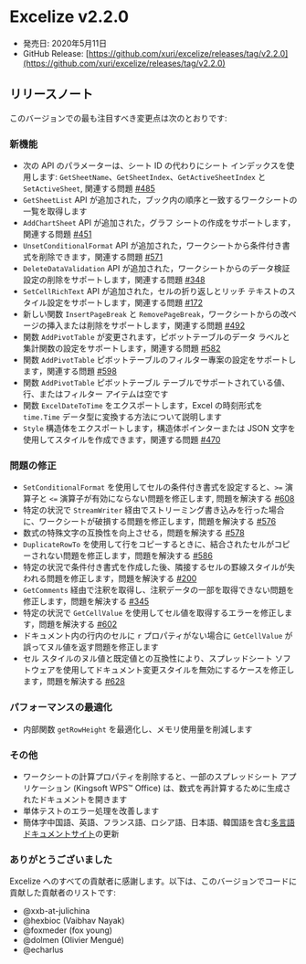 # Excelize v2.2.0

* 発売日: 2020年5月11日
* GitHub Release: [https://github.com/xuri/excelize/releases/tag/v2.2.0](https://github.com/xuri/excelize/releases/tag/v2.2.0)

## リリースノート

このバージョンでの最も注目すべき変更点は次のとおりです:

### 新機能

* 次の API のパラメーターは、シート ID の代わりにシート インデックスを使用します: `GetSheetName`、`GetSheetIndex`、`GetActiveSheetIndex` と `SetActiveSheet`, 関連する問題 [#485](https://github.com/xuri/excelize/issues/485)
* `GetSheetList` API が追加された，ブック内の順序と一致するワークシートの一覧を取得します
* `AddChartSheet` API が追加された，グラフ シートの作成をサポートします，関連する問題 [#451](https://github.com/xuri/excelize/issues/451)
* `UnsetConditionalFormat` API が追加された，ワークシートから条件付き書式を削除できます，関連する問題 [#571](https://github.com/xuri/excelize/issues/571)
* `DeleteDataValidation` API が追加された，ワークシートからのデータ検証設定の削除をサポートします，関連する問題 [#348](https://github.com/xuri/excelize/issues/348)
* `SetCellRichText` API が追加された，セルの折り返しとリッチ テキストのスタイル設定をサポートします，関連する問題 [#172](https://github.com/xuri/excelize/issues/172)
* 新しい関数 `InsertPageBreak` と `RemovePageBreak`，ワークシートからの改ページの挿入または削除をサポートします，関連する問題 [#492](https://github.com/xuri/excelize/issues/492)
* 関数 `AddPivotTable` が変更されます，ピボットテーブルのデータ ラベルと集計関数の設定をサポートします，関連する問題 [#582](https://github.com/xuri/excelize/issues/582)
* 関数 `AddPivotTable` ピボットテーブルのフィルター專案の設定をサポートします，関連する問題 [#598](https://github.com/xuri/excelize/issues/598)
* 関数 `AddPivotTable` ピボットテーブル テーブルでサポートされている値、行、またはフィルター アイテムは空です
* 関数 `ExcelDateToTime` をエクスポートします，Excel の時刻形式を `time.Time` データ型に変換する方法について説明します
* `Style` 構造体をエクスポートします，構造体ポインターまたは JSON 文字を使用してスタイルを作成できます，関連する問題 [#470](https://github.com/xuri/excelize/issues/470)

### 問題の修正

* `SetConditionalFormat` を使用してセルの条件付き書式を設定すると、`>=` 演算子と `<=` 演算子が有効にならない問題を修正します, 問題を解決する [#608](https://github.com/xuri/excelize/issues/608)
* 特定の状況で `StreamWriter` 経由でストリーミング書き込みを行った場合に、ワークシートが破損する問題を修正します，問題を解決する [#576](https://github.com/xuri/excelize/issues/576)
* 数式の特殊文字の互換性を向上させる，問題を解決する [#578](https://github.com/xuri/excelize/issues/578)
* `DuplicateRowTo` を使用して行をコピーするときに、結合されたセルがコピーされない問題を修正します，問題を解決する [#586](https://github.com/xuri/excelize/issues/586)
* 特定の状況で条件付き書式を作成した後、隣接するセルの罫線スタイルが失われる問題を修正します，問題を解決する [#200](https://github.com/xuri/excelize/issues/200)
* `GetComments` 経由で注釈を取得し、注釈データの一部を取得できない問題を修正します，問題を解決する [#345](https://github.com/xuri/excelize/issues/345)
* 特定の状況で `GetCellValue` を使用してセル値を取得するエラーを修正します，問題を解決する [#602](https://github.com/xuri/excelize/issues/602)
* ドキュメント内の行内のセルに `r` プロパティがない場合に `GetCellValue` が誤ってヌル値を返す問題を修正します
* セル スタイルのヌル値と既定値との互換性により、スプレッドシート ソフトウェアを使用してドキュメント変更スタイルを無効にするケースを修正します，問題を解決する [#628](https://github.com/xuri/excelize/issues/628)

### パフォーマンスの最適化

* 内部関数 `getRowHeight` を最適化し、メモリ使用量を削減します

### その他

* ワークシートの計算プロパティを削除すると、一部のスプレッドシート アプリケーション (Kingsoft WPS&trade; Office) は、数式を再計算するために生成されたドキュメントを開きます
* 単体テストのエラー処理を改善します
* 簡体字中国語、英語、フランス語、ロシア語、日本語、韓国語を含む[多言語ドキュメントサイト](https://xuri.me/excelize)の更新

### ありがとうございました

Excelize へのすべての貢献者に感謝します。以下は、このバージョンでコードに貢献した貢献者のリストです:

* @xxb-at-julichina
* @hexbioc (Vaibhav Nayak)
* @foxmeder (fox young)
* @dolmen (Olivier Mengué)
* @echarlus
